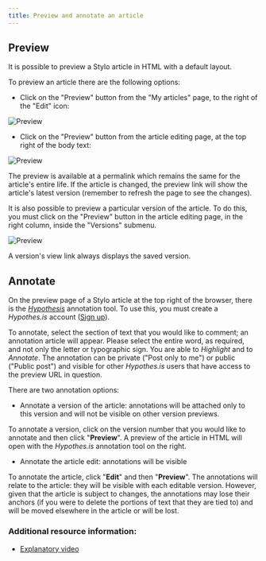 ```yaml
---
title: Preview and annotate an article
---
```


## Preview

It is possible to preview a Stylo article in HTML with a default layout.

To preview an article there are the following options:

- Click on the "Preview" button from the "My articles" page, to the right of the "Edit" icon:

![Preview](/uploads/images/PreviewPageArticles.PNG)

- Click on the \"Preview\" button from the article editing page, at the top right of the body text:

![Preview](/uploads/images/PreviewPageEdition-V2.PNG)

The preview is available at a permalink which remains the same for the article's entire life. If the article is changed, the preview link will show the article's latest version (remember to refresh the page to see the changes).

It is also possible to preview a particular version of the article. To do this, you must click on the "Preview" button in the article editing page, in the right column, inside the "Versions" submenu.

![Preview](/uploads/images/PreviewSousMenuVersions-V2.PNG)

A version's view link always displays the saved version.

## Annotate

On the preview page of a Stylo article at the top right of the browser, there is the [*Hypothesis*](https://web.hypothes.is/) annotation tool. To use this, you must create a *Hypothes.is* account ([Sign up](https://web.hypothes.is/start/)).

To annotate, select the section of text that you would like to comment; an annotation article will appear. Please select the entire word, as required, and not only the letter or typographic sign. You are able to *Highlight* and to *Annotate*. The annotation can be private ("Post only to me") or public ("Public post") and visible for other *Hypothes.is* users that have access to the preview URL in question.

There are two annotation options:

- Annotate a version of the article: annotations will be attached only to this version and will not be visible on other version previews.

To annotate a version, click on the version number that you would like to annotate and then click "**Preview**". A preview of the article in HTML will open with the *Hypothes.is* annotation tool on the right.

- Annotate the article edit: annotations will be visible

To annotate the article, click "**Edit**" and then "**Preview**". The annotations will relate to the article: they will be visible with each editable version. However, given that the article is subject to changes, the annotations may lose their anchors (if you were to delete the portions of text that they are tied to) and will be moved elsewhere in the article or will be lost.

### Additional resource information:
- [Explanatory video](https://youtu.be/zdQRv9wndcE)
